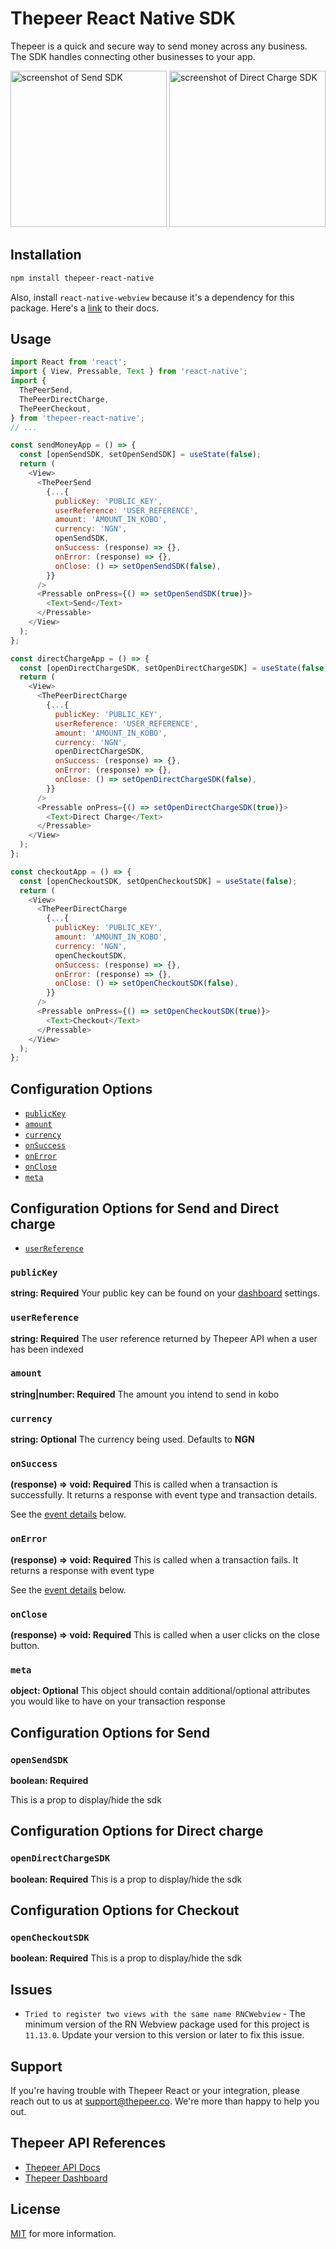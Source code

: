 # Thepeer React Native SDK

Thepeer is a quick and secure way to send money across any business. The SDK handles connecting other businesses to your app.

<img src='https://user-images.githubusercontent.com/23347440/130235552-28306fee-38ad-4879-8a75-650ebacdff07.png' alt='screenshot of Send SDK' width='250px' />
<img src='https://user-images.githubusercontent.com/23347440/130235545-49ed32ee-31fe-4c63-8967-117b96bf52f3.png' alt='screenshot of Direct Charge SDK' width='250px' />

## Installation

```sh
npm install thepeer-react-native
```

Also, install `react-native-webview` because it's a dependency for this package. Here's a [link](https://github.com/react-native-webview/react-native-webview) to their docs.

## Usage

```js
import React from 'react';
import { View, Pressable, Text } from 'react-native';
import {
  ThePeerSend,
  ThePeerDirectCharge,
  ThePeerCheckout,
} from 'thepeer-react-native';
// ...

const sendMoneyApp = () => {
  const [openSendSDK, setOpenSendSDK] = useState(false);
  return (
    <View>
      <ThePeerSend
        {...{
          publicKey: 'PUBLIC_KEY',
          userReference: 'USER_REFERENCE',
          amount: 'AMOUNT_IN_KOBO',
          currency: 'NGN',
          openSendSDK,
          onSuccess: (response) => {},
          onError: (response) => {},
          onClose: () => setOpenSendSDK(false),
        }}
      />
      <Pressable onPress={() => setOpenSendSDK(true)}>
        <Text>Send</Text>
      </Pressable>
    </View>
  );
};

const directChargeApp = () => {
  const [openDirectChargeSDK, setOpenDirectChargeSDK] = useState(false);
  return (
    <View>
      <ThePeerDirectCharge
        {...{
          publicKey: 'PUBLIC_KEY',
          userReference: 'USER_REFERENCE',
          amount: 'AMOUNT_IN_KOBO',
          currency: 'NGN',
          openDirectChargeSDK,
          onSuccess: (response) => {},
          onError: (response) => {},
          onClose: () => setOpenDirectChargeSDK(false),
        }}
      />
      <Pressable onPress={() => setOpenDirectChargeSDK(true)}>
        <Text>Direct Charge</Text>
      </Pressable>
    </View>
  );
};

const checkoutApp = () => {
  const [openCheckoutSDK, setOpenCheckoutSDK] = useState(false);
  return (
    <View>
      <ThePeerDirectCharge
        {...{
          publicKey: 'PUBLIC_KEY',
          amount: 'AMOUNT_IN_KOBO',
          currency: 'NGN',
          openCheckoutSDK,
          onSuccess: (response) => {},
          onError: (response) => {},
          onClose: () => setOpenCheckoutSDK(false),
        }}
      />
      <Pressable onPress={() => setOpenCheckoutSDK(true)}>
        <Text>Checkout</Text>
      </Pressable>
    </View>
  );
};
```

## Configuration Options

- [`publicKey`](#publicKey)
- [`amount`](#amount)
- [`currency`](#currency)
- [`onSuccess`](#onSuccess)
- [`onError`](#onError)
- [`onClose`](#onClose)
- [`meta`](#meta)

## Configuration Options for Send and Direct charge

- [`userReference`](#userReference)

### <a name="publicKey"></a> `publicKey`

**string: Required**
Your public key can be found on your [dashboard](https://dashboard.thepeer.co) settings.

### <a name="userReference"></a> `userReference`

**string: Required**
The user reference returned by Thepeer API when a user has been indexed

### <a name="amount"></a> `amount`

**string|number: Required**
The amount you intend to send in kobo

### <a name="currency"></a> `currency`

**string: Optional**
The currency being used. Defaults to **NGN**

### <a name="onSuccess"></a> `onSuccess`

**(response) => void: Required**
This is called when a transaction is successfully. It returns a response with event type and transaction details.

See the [event details](#thepeerEvent) below.

### <a name="onError"></a> `onError `

**(response) => void: Required**
This is called when a transaction fails. It returns a response with event type

See the [event details](#thepeerEvent) below.

### <a name="onClose"></a> `onClose `

**(response) => void: Required**
This is called when a user clicks on the close button.

### <a name="meta"></a> `meta`

**object: Optional**
This object should contain additional/optional attributes you would like to have on your transaction response

## Configuration Options for Send

### <a name="openSendSDK"></a> `openSendSDK`

**boolean: Required**

This is a prop to display/hide the sdk

## Configuration Options for Direct charge

### <a name="openDirectChargeSDK"></a> `openDirectChargeSDK`

**boolean: Required**
This is a prop to display/hide the sdk

## Configuration Options for Checkout

### <a name="openCheckoutSDK"></a> `openCheckoutSDK`

**boolean: Required**
This is a prop to display/hide the sdk

## Issues

- `Tried to register two views with the same name RNCWebview` - The minimum version of the RN Webview package used for this project is `11.13.0`. Update your version to this version or later to fix this issue.

## Support

If you're having trouble with Thepeer React or your integration, please reach out to us at <support@thepeer.co>. We're more than happy to help you out.

## Thepeer API References

- [Thepeer API Docs](https://docs.thepeer.co)
- [Thepeer Dashboard](https://dashboard.thepeer.co)

## License

[MIT](https://github.com/thepeerstack/thepeer-react-native/blob/master/LICENSE) for more information.
